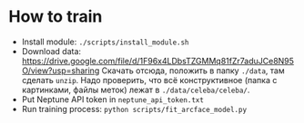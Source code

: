 # How to train

- Install module: `./scripts/install_module.sh`
- Download data:
    https://drive.google.com/file/d/1F96x4LDbsTZGMMq81fZr7aduJCe8N95O/view?usp=sharing
    Скачать отсюда, положить в папку `./data`, там сделать `unzip`. Надо проверить, что всё конструктивное (папка с картинками, файлы меток) лежат в `./data/celeba/celeba/`.
- Put Neptune API token in `neptune_api_token.txt`
- Run training process: `python scripts/fit_arcface_model.py`

